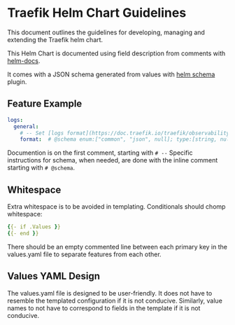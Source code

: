 # Traefik Helm Chart Guidelines

This document outlines the guidelines for developing, managing and extending the Traefik helm chart.

This Helm Chart is documented using field description from comments with [helm-docs](https://github.com/norwoodj/helm-docs).

It comes with a JSON schema generated from values with [helm schema](https://github.com/losisin/helm-values-schema-json) plugin.

## Feature Example

```yaml
logs:
  general:
    # -- Set [logs format](https://doc.traefik.io/traefik/observability/logs/#format)
    format:  # @schema enum:["common", "json", null]; type:[string, null]; default: "common"
```

Documention is on the first comment, starting with `# --`
Specific instructions for schema, when needed, are done with the inline comment starting with `# @schema`.

## Whitespace

Extra whitespace is to be avoided in templating. Conditionals should chomp whitespace:

```yaml
{{- if .Values }}
{{- end }}
```

There should be an empty commented line between each primary key in the values.yaml file to separate features from each other.

## Values YAML Design

The values.yaml file is designed to be user-friendly. It does not have to resemble the templated configuration if it is not conducive. Similarly, value names to not have to correspond to fields in the template if it is not conducive.

